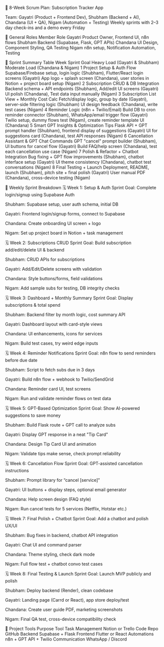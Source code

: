 📅 8-Week Scrum Plan: Subscription Tracker App

Team: Gayatri (Product + Frontend Dev), Shubham (Backend + AI), Chandana (UI + QA), Nigam (Automation + Testing)
Weekly sprints with 2–3 day check-ins and a demo every Friday

🔄 General Roles
Member	Role
Gayatri	Product Owner, Frontend UI, n8n flows
Shubham	Backend (Supabase, Flask, GPT APIs)
Chandana	UI Design, Component Styling, QA Testing
Nigam	n8n setup, Notification Automation, Testing

🧭 Sprint Summary Table
Week	Sprint Goal	Heavy Load (Gayatri & Shubham)	Moderate Load (Chandana & Nigam)
1	Project Setup & Auth Flow	Supabase/Firebase setup, login logic (Shubham), Flutter/React login screens (Gayatri)	App logo + splash screen (Chandana), user stories in Notion + project board setup (Nigam)
2	Subscription CRUD & DB Integration	Backend schema + API endpoints (Shubham), Add/edit UI screens (Gayatri)	UI polish (Chandana), Test data input manually (Nigam)
3	Subscription List View + Monthly Cost Calc	Fetch/display logic, group by date (Gayatri), server-side filtering logic (Shubham)	UI design feedback (Chandana), write test cases (Nigam)
4	Reminder Logic (n8n + Twilio/Email)	Build DB to cron reminder connector (Shubham), WhatsApp/email trigger flow (Gayatri)	Twilio setup, dummy flows test (Nigam), create reminder template UI (Chandana)
5	Smart GPT Insights & Optimization Tips	Flask API + GPT prompt handler (Shubham), frontend display of suggestions (Gayatri)	UI for suggestions card (Chandana), test API responses (Nigam)
6	Cancellation Assistant & GPT Chat Commands	GPT "cancel" prompt builder (Shubham), UI buttons for cancel flow (Gayatri)	Build FAQ/help screen (Chandana), test each cancellation use case (Nigam)
7	Polish & Refactor + Chatbot Integration	Bug fixing + GPT flow improvements (Shubham), chatbot interface setup (Gayatri)	UI theme consistency (Chandana), chatbot test conversations (Nigam)
8	Final Testing + Launch	Deployment, README, launch (Shubham), pitch site + final polish (Gayatri)	User manual PDF (Chandana), cross-device testing (Nigam)

🧱 Weekly Sprint Breakdown
🗓️ Week 1: Setup & Auth
Sprint Goal: Complete login/signup using Supabase Auth

Shubham: Supabase setup, user auth schema, initial DB

Gayatri: Frontend login/signup forms, connect to Supabase

Chandana: Create onboarding UI screen + logo

Nigam: Set up project board in Notion + task management

🗓️ Week 2: Subscriptions CRUD
Sprint Goal: Build subscription add/edit/delete UI & backend

Shubham: CRUD APIs for subscriptions

Gayatri: Add/Edit/Delete screens with validation

Chandana: Style buttons/forms, field validations

Nigam: Add sample subs for testing, DB integrity checks

🗓️ Week 3: Dashboard + Monthly Summary
Sprint Goal: Display subscriptions & total spend

Shubham: Backend filter by month logic, cost summary API

Gayatri: Dashboard layout with card-style views

Chandana: UI enhancements, icons for services

Nigam: Build test cases, try weird edge inputs

🗓️ Week 4: Reminder Notifications
Sprint Goal: n8n flow to send reminders before due date

Shubham: Script to fetch subs due in 3 days

Gayatri: Build n8n flow + webhook to Twilio/SendGrid

Chandana: Reminder card UI, test screens

Nigam: Run and validate reminder flows on test data

🗓️ Week 5: GPT-Based Optimization
Sprint Goal: Show AI-powered suggestions to save money

Shubham: Build Flask route + GPT call to analyze subs

Gayatri: Display GPT response in a neat "Tip Card"

Chandana: Design Tip Card UI and animation

Nigam: Validate tips make sense, check prompt reliability

🗓️ Week 6: Cancellation Flow
Sprint Goal: GPT-assisted cancellation instructions

Shubham: Prompt library for “cancel [service]”

Gayatri: UI buttons + display steps, optional email generator

Chandana: Help screen design (FAQ style)

Nigam: Run cancel tests for 5 services (Netflix, Hotstar etc.)

🗓️ Week 7: Final Polish + Chatbot
Sprint Goal: Add a chatbot and polish UX/UI

Shubham: Bug fixes in backend, chatbot API integration

Gayatri: Chat UI and command parser

Chandana: Theme styling, check dark mode

Nigam: Full flow test + chatbot convo test cases

🗓️ Week 8: Final Testing & Launch
Sprint Goal: Launch MVP publicly and polish

Shubham: Deploy backend (Render), clean codebase

Gayatri: Landing page (Carrd or React), app store deploy/test

Chandana: Create user guide PDF, marketing screenshots

Nigam: Final QA test, cross-device compatibility check

📂 Project Tools
Purpose	Tool
Task Management	Notion or Trello
Code Repo	GitHub
Backend	Supabase + Flask
Frontend	Flutter or React
Automations	n8n + GPT API + Twilio
Communication	WhatsApp / Discord

